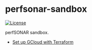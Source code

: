 # perfsonar-sandbox

[![License](https://img.shields.io/badge/License-Apache_2.0-blue.svg)](https://opensource.org/licenses/Apache-2.0)

perfSONAR sandbox.
* [Set up GCloud with Terraform](./resources/terraform/gcloud/README.md)
